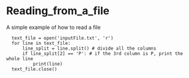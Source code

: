 # Reading_from_a_file
A simple example of how to read a file

      text_file = open('inputFile.txt', 'r')
      for line in text_file:
          line_split = line.split() # divide all the columns
          if line_split[2] == 'P': # if the 3rd column is P, print the whole line
              print(line)
      text_file.close()
